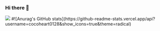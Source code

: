 ### Hi there 👋

<img src="https://capsule-render.vercel.app/api?type=Waving&color=EF2D5E&height=150&section=footer&text=kexin's%20space&fontSize=60&fontColor=d6ace6&desc=Hello%20capsule%20render" />
#![Anurag's GitHub stats](https://github-readme-stats.vercel.app/api?username=cocoheart0128&show_icons=true&theme=radical)
<!--
**cocoheart0128/cocoheart0128** is a ✨ _special_ ✨ repository because its `README.md` (this file) appears on your GitHub profile.
Here are some ideas to get you started:

- 🔭 I’m currently working on ...
- 🌱 I’m currently learning ...
- 👯 I’m looking to collaborate on ...
- 🤔 I’m looking for help with ...
- 💬 Ask me about ...
- 📫 How to reach me: ...
- 😄 Pronouns: ...
- ⚡ Fun fact: ...
-->
